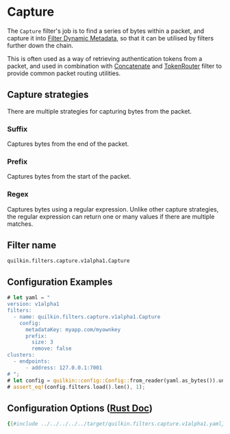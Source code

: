 # Capture

The `Capture` filter's job is to find a series of bytes within a packet, and capture it into
[Filter Dynamic Metadata][filter-dynamic-metadata], so that it can be utilised by filters further
down the chain.

This is often used as a way of retrieving authentication tokens from a packet, and used in combination with
[Concatenate](concatenate.md) and
[TokenRouter](token_router.md) filter to provide common packet routing utilities.

## Capture strategies

There are multiple strategies for capturing bytes from the packet.

### Suffix
Captures bytes from the end of the packet.

### Prefix
Captures bytes from the start of the packet.

### Regex
Captures bytes using a regular expression. Unlike other capture strategies,
the regular expression can return one or many values if there are
multiple matches.


## Filter name
```text
quilkin.filters.capture.v1alpha1.Capture
```

## Configuration Examples
```rust
# let yaml = "
version: v1alpha1
filters:
  - name: quilkin.filters.capture.v1alpha1.Capture
    config:
      metadataKey: myapp.com/myownkey
      prefix:
        size: 3
        remove: false
clusters:
  - endpoints:
      - address: 127.0.0.1:7001
# ";
# let config = quilkin::config::Config::from_reader(yaml.as_bytes()).unwrap();
# assert_eq!(config.filters.load().len(), 1);
```

## Configuration Options ([Rust Doc](../../../../api/quilkin/filters/capture/struct.Config.html))

```yaml
{{#include ../../../../../target/quilkin.filters.capture.v1alpha1.yaml}}
```

[filter-dynamic-metadata]: ../filters.md#filter-dynamic-metadata

